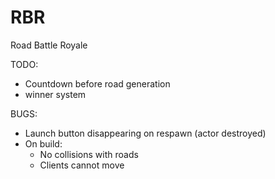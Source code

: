 # RBR

Road Battle Royale

TODO:
  - Countdown before road generation
  - winner system
  
BUGS:
  - Launch button disappearing on respawn (actor destroyed)
  - On build:
    - No collisions with roads
    - Clients cannot move
